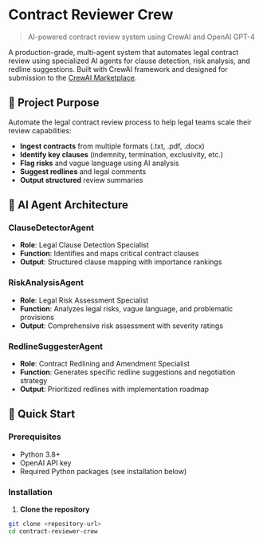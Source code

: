 # Contract Reviewer Crew

> AI-powered contract review system using CrewAI and OpenAI GPT-4

A production-grade, multi-agent system that automates legal contract review using specialized AI agents for clause detection, risk analysis, and redline suggestions. Built with CrewAI framework and designed for submission to the [CrewAI Marketplace](https://marketplace.crewai.com).

## 🎯 Project Purpose

Automate the legal contract review process to help legal teams scale their review capabilities:

- **Ingest contracts** from multiple formats (.txt, .pdf, .docx)
- **Identify key clauses** (indemnity, termination, exclusivity, etc.)
- **Flag risks** and vague language using AI analysis
- **Suggest redlines** and legal comments
- **Output structured** review summaries

## 🧠 AI Agent Architecture

### ClauseDetectorAgent
- **Role**: Legal Clause Detection Specialist
- **Function**: Identifies and maps critical contract clauses
- **Output**: Structured clause mapping with importance rankings

### RiskAnalysisAgent  
- **Role**: Legal Risk Assessment Specialist
- **Function**: Analyzes legal risks, vague language, and problematic provisions
- **Output**: Comprehensive risk assessment with severity ratings

### RedlineSuggesterAgent
- **Role**: Contract Redlining and Amendment Specialist
- **Function**: Generates specific redline suggestions and negotiation strategy
- **Output**: Prioritized redlines with implementation roadmap

## 🚀 Quick Start

### Prerequisites

- Python 3.8+
- OpenAI API key
- Required Python packages (see installation below)

### Installation

1. **Clone the repository**
```bash
git clone <repository-url>
cd contract-reviewer-crew
